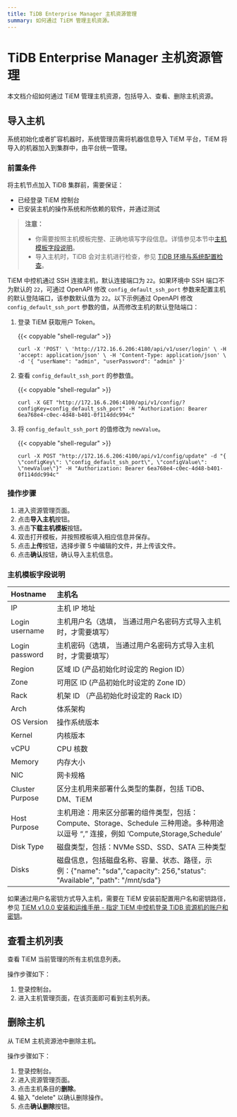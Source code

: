 ```yaml
---
title: TiDB Enterprise Manager 主机资源管理
summary: 如何通过 TiEM 管理主机资源。
---
```


# TiDB Enterprise Manager 主机资源管理

本文档介绍如何通过 TiEM 管理主机资源，包括导入、查看、删除主机资源。

## 导入主机

系统初始化或者扩容机器时，系统管理员需将机器信息导入 TiEM 平台，TiEM 将导入的机器加入到集群中，由平台统一管理。

### 前置条件

将主机节点加入 TiDB 集群前，需要保证：

- 已经登录 TiEM 控制台
- 已安装主机的操作系统和所依赖的软件，并通过测试

> **注意：**
>
> - 你需要按照主机模板完整、正确地填写字段信息。详情参见本节中[主机模板字段说明](#主机模板字段说明)。
> - 导入主机时，TiDB 会对主机进行检查，参见 [TiDB 环境与系统配置检查](/check-before-deployment.md)。

TiEM 中控机通过 SSH 连接主机，默认连接端口为 `22`。如果环境中 SSH 端口不为默认的 `22`，可通过 OpenAPI 修改 `config_default_ssh_port` 参数来配置主机的默认登陆端口，该参数默认值为 `22`。以下示例通过 OpenAPI 修改 `config_default_ssh_port` 参数的值，从而修改主机的默认登陆端口：

1. 登录 TiEM 获取用户 Token。

    {{< copyable "shell-regular" >}}

    ```shell
    curl -X 'POST' \ 'http://172.16.6.206:4180/api/v1/user/login' \ -H 'accept: application/json' \ -H 'Content-Type: application/json' \ -d '{ "userName": "admin", "userPassword": "admin" }'
    ```

2. 查看 `config_default_ssh_port` 的参数值。

    {{< copyable "shell-regular" >}}

    ```shell
    curl -X GET "http://172.16.6.206:4100/api/v1/config/?configKey=config_default_ssh_port" -H "Authorization: Bearer 6ea768e4-c0ec-4d48-b401-0f114ddc994c"
    ```

3. 将 `config_default_ssh_port` 的值修改为 `newValue`。

    {{< copyable "shell-regular" >}}

    ```shell
    curl -X POST "http://172.16.6.206:4100/api/v1/config/update" -d "{ \"configKey\": \"config_default_ssh_port\", \"configValue\": \"newValue\"}" -H "Authorization: Bearer 6ea768e4-c0ec-4d48-b401-0f114ddc994c"
    ```

### 操作步骤

1. 进入资源管理页面。
2. 点击**导入主机**按钮。
3. 点击**下载主机模板**按钮。
4. 双击打开模板，并按照模板填入相应信息并保存。
5. 点击**上传**按钮，选择步骤 5 中编辑的文件，并上传该文件。
6. 点击**确认**按钮，确认导入主机信息。

### 主机模板字段说明

| Hostname        | 主机名                                                       |
| :--------------- | :------------------------------------------------------------ |
| IP              | 主机 IP 地址                                                 |
| Login username  | 主机用户名（选填， 当通过用户名密码方式导入主机时，才需要填写） |
| Login password  | 主机密码（选填， 当通过用户名密码方式导入主机时，才需要填写） |
| Region          | 区域 ID  (产品初始化时设定的 Region ID）                     |
| Zone            | 可用区 ID (产品初始化时设定的 Zone ID）                      |
| Rack            | 机架 ID （产品初始化时设定的 Rack ID）                       |
| Arch            | 体系架构                                                     |
| OS Version      | 操作系统版本                                                 |
| Kernel          | 内核版本                                                     |
| vCPU            | CPU 核数                                                     |
| Memory          | 内存大小                                                     |
| NIC             | 网卡规格                                                     |
| Cluster Purpose | 区分主机用来部署什么类型的集群，包括 TiDB、DM、TiEM          |
| Host Purpose    | 主机用途：用来区分部署的组件类型，包括：Compute、Storage、Schedule 三种用途。多种用途以逗号 “,” 连接，例如 ‘Compute,Storage,Schedule’ |
| Disk Type       | 磁盘类型，包括：NVMe SSD、SSD、SATA 三种类型                 |
| Disks           | 磁盘信息，包括磁盘名称、容量、状态、路径，示例：{"name": "sda","capacity": 256,"status": "Available", "path": "/mnt/sda"} |

如果通过用户名密钥方式导入主机，需要在 TiEM 安装前配置用户名和密钥路径，参见 [TiEM v1.0.0 安装和运维手册 - 指定 TiEM 中控机登录 TiDB 资源机的账户和密钥](/tiem/tiem-install-and-maintain.md#指定-tiem-中控机登录-tidb-资源机的帐户和密钥)。

## 查看主机列表

查看 TiEM 当前管理的所有主机信息列表。

操作步骤如下：

1. 登录控制台。
2. 进入主机管理页面，在该页面即可看到主机列表。

## 删除主机

从 TiEM 主机资源池中删除主机。

操作步骤如下：

1. 登录控制台。
2. 进入资源管理页面。
3. 点击主机条目的**删除**。
4. 输入 "delete" 以确认删除操作。
5. 点击**确认删除**按钮。
